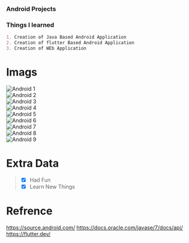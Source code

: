 ### Android Projects

### Things I learned

```markdown
1. Creation of Java Based Android Application
2. Creation of flutter Based Android Application
3. Creation of WEb Application
```

# Imags 
![Android 1](https://github.com/siddhantjoshi/Android-Project-s/blob/main/Images/Android%20(1).gif)<br>
![Android 2](https://github.com/siddhantjoshi/Android-Project-s/blob/main/Images/Android%20(2).gif)<br>
![Android 3](https://github.com/siddhantjoshi/Android-Project-s/blob/main/Images/Android%20(3).gif)<br>
![Android 4](https://github.com/siddhantjoshi/Android-Project-s/blob/main/Images/Android%20(4).gif)<br>
![Android 5](https://github.com/siddhantjoshi/Android-Project-s/blob/main/Images/Android%20(5).gif)<br>
![Android 6](https://github.com/siddhantjoshi/Android-Project-s/blob/main/Images/Android%20(5).gif)<br>
![Android 7](https://github.com/siddhantjoshi/Android-Project-s/blob/main/Images/Android(6).jpg)<br>
![Android 8](https://github.com/siddhantjoshi/Android-Project-s/blob/main/Images/Android(7).jpg)<br>
![Android 9](https://github.com/siddhantjoshi/Android-Project-s/blob/main/Images/Android%20(8).gif)<br>


# Extra Data
>- [x] Had Fun 
>- [x] Learn New Things

# Refrence
https://source.android.com/
https://docs.oracle.com/javase/7/docs/api/
https://flutter.dev/
